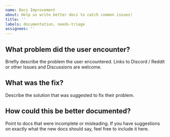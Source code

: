 ```yaml
---
name: Docs Improvement
about: Help us write better docs to catch common issues!
title: ''
labels: documentation, needs-triage
assignees: ''
---
```


## What problem did the user encounter?

Briefly describe the problem the user encountered. Links to Discord / Reddit or other Issues and Discussions are welcome.

## What was the fix?

Describe the solution that was suggested to fix their problem.

## How could this be better documented?

Point to docs that were incomplete or misleading.
If you have suggestions on exactly what the new docs should say, feel free to include it here.
